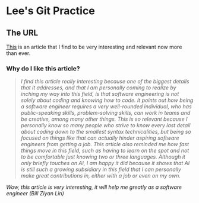 # Lee's Git Practice
## The URL
[This](https://simon-holdorf.medium.com/how-to-stand-out-as-a-software-engineer-in-2021-insights-advice-803016bf8d38) is an article that I find to be very interesting and relevant now more than ever.

### Why do I like this article?
>*I find this article really interesting because one of the biggest details that it addresses, and that I am personally coming to realize by inching my way into this field, is that software engineering is not solely about coding and knowing how to code. It points out how being a software engineer requires a very well-rounded individual, who has public-speaking skills, problem-solving skills, can work in teams and be creative, among many other things. This is so relevant because I personally know so many people who strive to know every last detail about coding down to the smallest syntax technicalities, but being so focused on things like that can actually hinder aspiring software engineers from getting a job. This article also reminded me how fast things move in this field, such as having to learn on the spot and not to be comfortable just knowing two or three languages. Although it only briefly touches on AI, I am happy it did because it shows that AI is still such a growing subsidiary in this field that I can personally make great contributions in, either with a job or even on my own.*

*Wow, this article is very interesting, it will help me greatly as a software engineer (Bill Ziyan Lin)*
